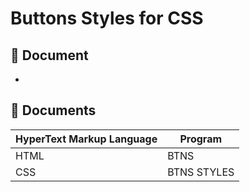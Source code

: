 # Buttons Styles for CSS

## 📑 Document
- 

## 📔 Documents

| HyperText Markup Language | Program |
| ------- | ------------ |
| HTML |   BTNS|
| CSS   | BTNS STYLES |

